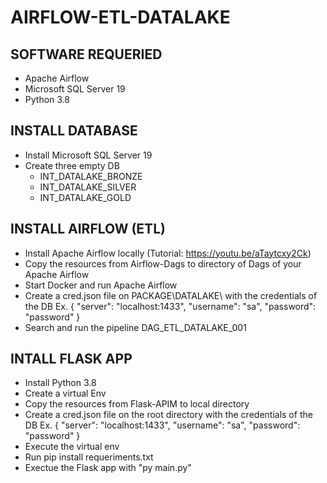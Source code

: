 # AIRFLOW-ETL-DATALAKE

## SOFTWARE REQUERIED

- Apache Airflow
- Microsoft SQL Server 19
- Python 3.8

## INSTALL DATABASE

- Install Microsoft SQL Server 19
- Create three empty DB
  - INT_DATALAKE_BRONZE
  - INT_DATALAKE_SILVER
  - INT_DATALAKE_GOLD

## INSTALL AIRFLOW (ETL)

- Install Apache Airflow locally (Tutorial: https://youtu.be/aTaytcxy2Ck)
- Copy the resources from Airflow-Dags to directory of Dags of your Apache Airflow
- Start Docker and run Apache Airflow
- Create a cred.json file on PACKAGE\DATALAKE\ with the credentials of the DB 
  Ex. 
    {
        "server": "localhost:1433",
        "username": "sa",
        "password": "password"
    }
- Search and run the pipeline DAG_ETL_DATALAKE_001


## INTALL FLASK APP

- Install Python 3.8
- Create a virtual Env
- Copy the resources from Flask-APIM to local directory
- Create a cred.json file on the root directory with the credentials of the DB 
  Ex. 
    {
        "server": "localhost:1433",
        "username": "sa",
        "password": "password"
    }
- Execute the virtual env
- Run pip install requeriments.txt
- Exectue the Flask app with "py main.py"
